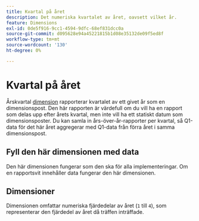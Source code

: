 ```yaml
---
title: Kvartal på året
description: Det numeriska kvartalet av året, oavsett vilket år.
feature: Dimensions
exl-id: 0de5f916-9cc1-4594-9dfc-68ef831dcc0a
source-git-commit: d095628e94a45221815b1d08e35132de09f5ed8f
workflow-type: tm+mt
source-wordcount: '130'
ht-degree: 0%

---
```


# Kvartal på året

Årskvartal [dimension](overview.md) rapporterar kvartalet av ett givet år som en dimensionspost. Den här rapporten är värdefull om du vill ha en rapport som delas upp efter årets kvartal, men inte vill ha ett statiskt datum som dimensionsposter. Du kan samla in års-över-år-rapporter per kvartal, så Q1-data för det här året aggregerar med Q1-data från förra året i samma dimensionspost.

## Fyll den här dimensionen med data

Den här dimensionen fungerar som den ska för alla implementeringar. Om en rapportsvit innehåller data fungerar den här dimensionen.

## Dimensioner

Dimensionen omfattar numeriska fjärdedelar av året (`1` till `4`), som representerar den fjärdedel av året då träffen inträffade.
